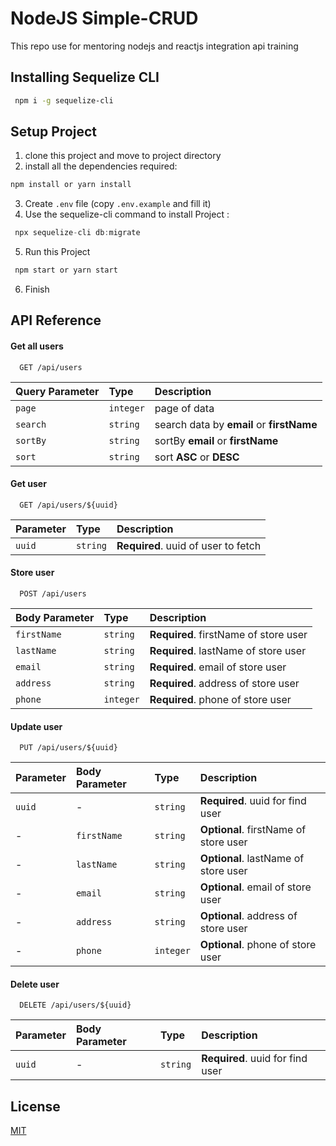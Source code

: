 # NodeJS Simple-CRUD

This repo use for mentoring nodejs and reactjs integration api training

## Installing Sequelize CLI
```bash
 npm i -g sequelize-cli
```
## Setup Project


1. clone this project and move to project directory
2. install all the dependencies required:
```bash
npm install or yarn install
```
3. Create `.env` file (copy `.env.example` and fill it)
4. Use the sequelize-cli command to install Project :
```js
 npx sequelize-cli db:migrate
```
5. Run this Project
```js
 npm start or yarn start
```
6. Finish

##

## API Reference

#### Get all users

```http
  GET /api/users
```

| Query Parameter | Type     | Description                |
| :-------- | :------- | :------------------------- |
| `page` | `integer` | page of data |
| `search` | `string` | search data by **email** or **firstName** |
| `sortBy` | `string` | sortBy **email** or **firstName** |
| `sort` | `string` | sort **ASC** or **DESC** |

#### Get user

```http
  GET /api/users/${uuid}
```

| Parameter | Type     | Description                       |
| :-------- | :------- | :-------------------------------- |
| `uuid`      | `string` | **Required**. uuid of user to fetch |

#### Store user
```http
  POST /api/users
```
| Body Parameter | Type     | Description                |
| :-------- | :------- | :------------------------- |
| `firstName`      | `string` | **Required**. firstName of store user |
| `lastName`      | `string` | **Required**. lastName of store user |
| `email`      | `string` | **Required**. email of store user |
| `address`      | `string` | **Required**. address of store user |
| `phone`      | `integer` | **Required**. phone of store user |

#### Update user
```http
  PUT /api/users/${uuid}
```
| Parameter | Body Parameter | Type     | Description                |
| :-------- | :-------- | :------- | :------------------------- |
| `uuid` | - | `string` | **Required**. uuid for find user |
|- | `firstName`      | `string` | **Optional**. firstName of store user |
|- | `lastName`      | `string` | **Optional**. lastName of store user |
|- | `email`      | `string` | **Optional**. email of store user |
|- | `address`      | `string` | **Optional**. address of store user |
|- | `phone`      | `integer` | **Optional**. phone of store user |

#### Delete user
```http
  DELETE /api/users/${uuid}
```
| Parameter | Body Parameter | Type     | Description                |
| :-------- | :-------- | :------- | :------------------------- |
| `uuid` | - | `string` | **Required**. uuid for find user |

## License
[MIT](https://github.com/ranggadarmajati/simple-crud/blob/main/LICENSE) 
